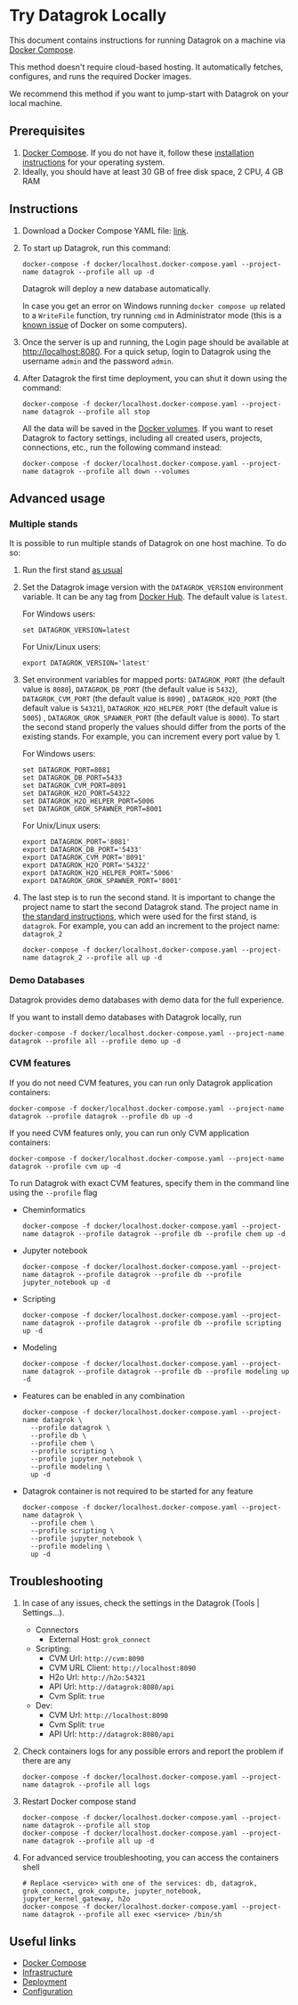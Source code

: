 <!-- TITLE: Try Datagrok Locally -->
<!-- SUBTITLE: -->

# Try Datagrok Locally

This document contains instructions for running Datagrok on a machine
via [Docker Compose](https://docs.docker.com/compose/).

This method doesn't require cloud-based hosting. It automatically fetches, configures, and runs the required Docker
images.

We recommend this method if you want to jump-start with Datagrok on your local machine.

## Prerequisites

1. [Docker Compose](https://docs.docker.com/compose/). If you do not have it, follow
   these [installation instructions](https://docs.docker.com/compose/install/) for your operating system.
2. Ideally, you should have at least 30 GB of free disk space, 2 CPU, 4 GB RAM

## Instructions

1. Download a Docker Compose YAML
   file: [link](https://github.com/datagrok-ai/public/blob/master/docker/localhost.docker-compose.yaml).

2. To start up Datagrok, run this command:

   ```shell
   docker-compose -f docker/localhost.docker-compose.yaml --project-name datagrok --profile all up -d
   ```

   Datagrok will deploy a new database automatically.

   In case you get an error on Windows running `docker compose up` related to a `WriteFile`
   function, try running `cmd`
   in Administrator mode (this is a [known issue](https://github.com/docker/compose/issues/4531) of Docker on some
   computers).
3. Once the server is up and running, the Login page should be available
   at [http://localhost:8080](http://localhost:8080). For a quick setup, login to Datagrok using the username `admin`
   and the password `admin`.
4. After Datagrok the first time deployment, you can shut it down using the command:

   ```shell
   docker-compose -f docker/localhost.docker-compose.yaml --project-name datagrok --profile all stop
   ```

   All the data will be saved in the [Docker volumes](https://docs.docker.com/storage/volumes/). If you want to reset
   Datagrok to factory settings, including all created users, projects, connections, etc., run the following command
   instead:

   ```shell
   docker-compose -f docker/localhost.docker-compose.yaml --project-name datagrok --profile all down --volumes
   ```

## Advanced usage

### Multiple stands

It is possible to run multiple stands of Datagrok on one host machine. To do so:

1. Run the first stand [as usual](#instructions)
2. Set the Datagrok image version with the `DATAGROK_VERSION` environment variable. It can be any tag from
   [Docker Hub](https://hub.docker.com/r/datagrok/datagrok/tags). The default value is `latest`.

    For Windows users:

    ```shell
    set DATAGROK_VERSION=latest
    ```

    For Unix/Linux users:

    ```shell
    export DATAGROK_VERSION='latest'
    ```

3. Set environment variables for mapped ports: `DATAGROK_PORT` (the default value is `8080`), `DATAGROK_DB_PORT` (the
   default value is `5432`), `DATAGROK_CVM_PORT` (the default value is `8090`)
   , `DATAGROK_H2O_PORT` (the default value is `54321`), `DATAGROK_H2O_HELPER_PORT` (the default value is `5005`)
   , `DATAGROK_GROK_SPAWNER_PORT` (the default value is `8000`). To start the second stand properly the values should
   differ from the ports of the existing stands. For example, you can increment every port value by 1.

    For Windows users:

    ```shell
    set DATAGROK_PORT=8081
    set DATAGROK_DB_PORT=5433
    set DATAGROK_CVM_PORT=8091
    set DATAGROK_H2O_PORT=54322
    set DATAGROK_H2O_HELPER_PORT=5006
    set DATAGROK_GROK_SPAWNER_PORT=8001
    ```

    For Unix/Linux users:

    ```shell
    export DATAGROK_PORT='8081'
    export DATAGROK_DB_PORT='5433'
    export DATAGROK_CVM_PORT='8091'
    export DATAGROK_H2O_PORT='54322'
    export DATAGROK_H2O_HELPER_PORT='5006'
    export DATAGROK_GROK_SPAWNER_PORT='8001'
    ```

4. The last step is to run the second stand. It is important to change the project name to start the second Datagrok
   stand. The project name in [the standard instructions](#instructions), which were used for the first stand,
   is `datagrok`. For example, you can add an increment to the project name: `datagrok_2`

   ```shell
   docker-compose -f docker/localhost.docker-compose.yaml --project-name datagrok_2 --profile all up -d
   ```

### Demo Databases

Datagrok provides demo databases with demo data for the full experience.

If you want to install demo databases with Datagrok locally, run

```shell
docker-compose -f docker/localhost.docker-compose.yaml --project-name datagrok --profile all --profile demo up -d
```

### CVM features

If you do not need CVM features, you can run only Datagrok application containers:

```shell
docker-compose -f docker/localhost.docker-compose.yaml --project-name datagrok --profile datagrok --profile db up -d
```

If you need CVM features only, you can run only CVM application containers:

```shell
docker-compose -f docker/localhost.docker-compose.yaml --project-name datagrok --profile cvm up -d
```

To run Datagrok with exact CVM features, specify them in the command line using the `--profile` flag

* Cheminformatics

   ```shell
   docker-compose -f docker/localhost.docker-compose.yaml --project-name datagrok --profile datagrok --profile db --profile chem up -d
   ```

* Jupyter notebook

   ```shell
   docker-compose -f docker/localhost.docker-compose.yaml --project-name datagrok --profile datagrok --profile db --profile jupyter_notebook up -d
   ```

* Scripting

   ```shell
   docker-compose -f docker/localhost.docker-compose.yaml --project-name datagrok --profile datagrok --profile db --profile scripting up -d
   ```

* Modeling

   ```shell
   docker-compose -f docker/localhost.docker-compose.yaml --project-name datagrok --profile datagrok --profile db --profile modeling up -d
   ```

* Features can be enabled in any combination

   ```shell
   docker-compose -f docker/localhost.docker-compose.yaml --project-name datagrok \
     --profile datagrok \
     --profile db \
     --profile chem \
     --profile scripting \
     --profile jupyter_notebook \
     --profile modeling \
     up -d
   ```

* Datagrok container is not required to be started for any feature

   ```shell
   docker-compose -f docker/localhost.docker-compose.yaml --project-name datagrok \
     --profile chem \
     --profile scripting \
     --profile jupyter_notebook \
     --profile modeling \
     up -d
   ```

## Troubleshooting

1. In case of any issues, check the settings in the Datagrok (Tools | Settings...).
   * Connectors
     * External Host: `grok_connect`
   * Scripting:
     * CVM Url: `http://cvm:8090`
     * CVM URL Client: `http://localhost:8090`
     * H2o Url: `http://h2o:54321`
     * API Url: `http://datagrok:8080/api`
     * Cvm Split: `true`
   * Dev:
     * CVM Url: `http://localhost:8090`
     * Cvm Split: `true`
     * API Url: `http://datagrok:8080/api`

2. Check containers logs for any possible errors and report the problem if there are any

   ```shell
   docker-compose -f docker/localhost.docker-compose.yaml --project-name datagrok --profile all logs
   ```

3. Restart Docker compose stand

    ```shell
    docker-compose -f docker/localhost.docker-compose.yaml --project-name datagrok --profile all stop
    docker-compose -f docker/localhost.docker-compose.yaml --project-name datagrok --profile all up -d
    ```

4. For advanced service troubleshooting, you can access the containers shell

    ```shell
    # Replace <service> with one of the services: db, datagrok, grok_connect, grok_compute, jupyter_notebook, jupyter_kernel_gateway, h2o
    docker-compose -f docker/localhost.docker-compose.yaml --project-name datagrok --profile all exec <service> /bin/sh
    ```

## Useful links

* [Docker Compose](https://docs.docker.com/compose/)
* [Infrastructure](infrastructure.md)
* [Deployment](deploy.md)
* [Configuration](configuration.md)
